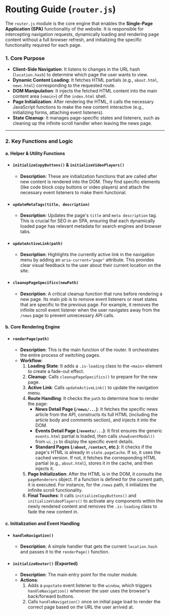 # Routing Guide (`router.js`)

The `router.js` module is the core engine that enables the **Single-Page Application (SPA)** functionality of the website. It is responsible for intercepting navigation requests, dynamically loading and rendering page content without a full browser refresh, and initializing the specific functionality required for each page.

### 1. Core Purpose

-   **Client-Side Navigation**: It listens to changes in the URL hash (`location.hash`) to determine which page the user wants to view.
-   **Dynamic Content Loading**: It fetches HTML partials (e.g., `about.html`, `news.html`) corresponding to the requested route.
-   **DOM Manipulation**: It injects the fetched HTML content into the main content area (`<main>`) of the `index.html` shell.
-   **Page Initialization**: After rendering the HTML, it calls the necessary JavaScript functions to make the new content interactive (e.g., initializing forms, attaching event listeners).
-   **State Cleanup**: It manages page-specific states and listeners, such as cleaning up the infinite scroll handler when leaving the news page.

---

### 2. Key Functions and Logic

#### a. Helper & Utility Functions

-   #### `initializeCopyButtons()` & `initializeVideoPlayers()`
    -   **Description**: These are initialization functions that are called after new content is rendered into the DOM. They find specific elements (like code block copy buttons or video players) and attach the necessary event listeners to make them functional.

-   #### `updateMetaTags(title, description)`
    -   **Description**: Updates the page's `title` and `meta description` tag. This is crucial for SEO in an SPA, ensuring that each dynamically loaded page has relevant metadata for search engines and browser tabs.

-   #### `updateActiveLink(path)`
    -   **Description**: Highlights the currently active link in the navigation menu by adding an `aria-current="page"` attribute. This provides clear visual feedback to the user about their current location on the site.

-   #### `cleanupPageSpecifics(newPath)`
    -   **Description**: A critical cleanup function that runs before rendering a new page. Its main job is to remove event listeners or reset states that are specific to the previous page. For example, it removes the infinite scroll event listener when the user navigates away from the `/news` page to prevent unnecessary API calls.

#### b. Core Rendering Engine

-   #### `renderPage(path)`
    -   **Description**: This is the main function of the router. It orchestrates the entire process of switching pages.
    -   **Workflow**:
        1.  **Loading State**: It adds a `.is-loading` class to the `<main>` element to create a fade-out effect.
        2.  **Cleanup**: Calls `cleanupPageSpecifics()` to prepare for the new page.
        3.  **Active Link**: Calls `updateActiveLink()` to update the navigation menu.
        4.  **Route Handling**: It checks the `path` to determine how to render the page:
            -   **News Detail Page (`/news/...`)**: It fetches the specific news article from the API, constructs its full HTML (including the article body and comments section), and injects it into the DOM.
            -   **Events Detail Page (`/events/...`)**: It first ensures the generic `events.html` partial is loaded, then calls `showEventModal()` from `ui.js` to display the specific event details.
            -   **Standard Pages (`/about`, `/contact`, etc.)**: It checks if the page's HTML is already in `state.pageCache`. If so, it uses the cached version. If not, it fetches the corresponding HTML partial (e.g., `about.html`), stores it in the cache, and then injects it.
        5.  **Page Initialization**: After the HTML is in the DOM, it consults the `pageRenderers` object. If a function is defined for the current path, it is executed. For instance, for the `/news` path, it initializes the infinite scroll functionality.
        6.  **Final Touches**: It calls `initializeCopyButtons()` and `initializeVideoPlayers()` to activate any components within the newly rendered content and removes the `.is-loading` class to fade the new content in.

#### c. Initialization and Event Handling

-   #### `handleNavigation()`
    -   **Description**: A simple handler that gets the current `location.hash` and passes it to the `renderPage()` function.

-   #### `initializeRouter()` (Exported)
    -   **Description**: The main entry point for the router module.
    -   **Actions**:
        1.  Adds a `popstate` event listener to the `window`, which triggers `handleNavigation()` whenever the user uses the browser's back/forward buttons.
        2.  Calls `handleNavigation()` once on initial page load to render the correct page based on the URL the user arrived at.